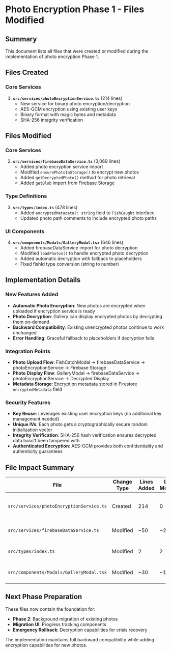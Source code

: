 # Photo Encryption Phase 1 - Files Modified

## Summary
This document lists all files that were created or modified during the implementation of photo encryption Phase 1.

## Files Created

### Core Services
1. **`src/services/photoEncryptionService.ts`** (214 lines)
   - New service for binary photo encryption/decryption
   - AES-GCM encryption using existing user keys
   - Binary format with magic bytes and metadata
   - SHA-256 integrity verification

## Files Modified

### Core Services
2. **`src/services/firebaseDataService.ts`** (3,069 lines)
   - Added photo encryption service import
   - Modified `ensurePhotoInStorage()` to encrypt new photos
   - Added `getDecryptedPhoto()` method for photo retrieval
   - Added `getBlob` import from Firebase Storage

### Type Definitions
3. **`src/types/index.ts`** (478 lines)
   - Added `encryptedMetadata?: string` field to `FishCaught` interface
   - Updated photo path comments to include encrypted photo paths

### UI Components
4. **`src/components/Modals/GalleryModal.tsx`** (646 lines)
   - Added firebaseDataService import for photo decryption
   - Modified `loadPhotos()` to handle encrypted photo decryption
   - Added automatic decryption with fallback to placeholders
   - Fixed fishId type conversion (string to number)

## Implementation Details

### New Features Added
- **Automatic Photo Encryption**: New photos are encrypted when uploaded if encryption service is ready
- **Photo Decryption**: Gallery can display encrypted photos by decrypting them on-demand
- **Backward Compatibility**: Existing unencrypted photos continue to work unchanged
- **Error Handling**: Graceful fallback to placeholders if decryption fails

### Integration Points
- **Photo Upload Flow**: FishCatchModal → firebaseDataService → photoEncryptionService → Firebase Storage
- **Photo Display Flow**: GalleryModal → firebaseDataService → photoEncryptionService → Decrypted Display
- **Metadata Storage**: Encryption metadata stored in Firestore `encryptedMetadata` field

### Security Features
- **Key Reuse**: Leverages existing user encryption keys (no additional key management needed)
- **Unique IVs**: Each photo gets a cryptographically secure random initialization vector
- **Integrity Verification**: SHA-256 hash verification ensures decrypted data hasn't been tampered with
- **Authenticated Encryption**: AES-GCM provides both confidentiality and authenticity guarantees

## File Impact Summary

| File | Change Type | Lines Added | Lines Modified | Purpose |
|------|-------------|-------------|----------------|---------|
| `src/services/photoEncryptionService.ts` | Created | 214 | 0 | Core photo encryption logic |
| `src/services/firebaseDataService.ts` | Modified | ~50 | ~20 | Integration with photo encryption |
| `src/types/index.ts` | Modified | 2 | 2 | New metadata field |
| `src/components/Modals/GalleryModal.tsx` | Modified | ~30 | ~10 | Encrypted photo display |

## Next Phase Preparation

These files now contain the foundation for:
- **Phase 2**: Background migration of existing photos
- **Migration UI**: Progress tracking components
- **Emergency Rollback**: Decryption capabilities for crisis recovery

The implementation maintains full backward compatibility while adding encryption capabilities for new photos.